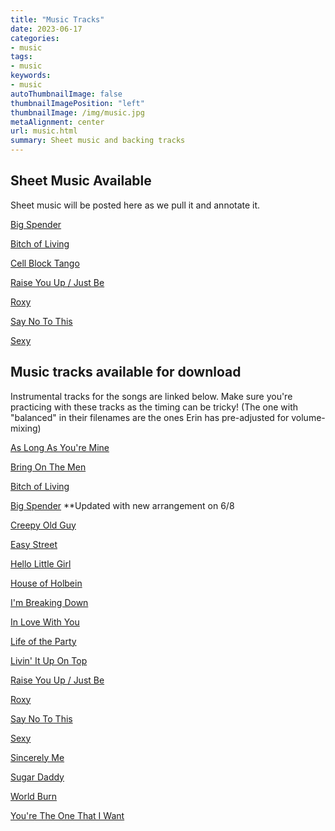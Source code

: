 ```yaml
---
title: "Music Tracks"
date: 2023-06-17
categories:
- music
tags:
- music
keywords:
- music
autoThumbnailImage: false
thumbnailImagePosition: "left"
thumbnailImage: /img/music.jpg
metaAlignment: center
url: music.html
summary: Sheet music and backing tracks
---
```


## Sheet Music Available

Sheet music will be posted here as we pull it and annotate it.

[Big Spender](../doc/BigSpender.pdf)

[Bitch of Living](../doc/BitchOfLiving.pdf)

[Cell Block Tango](../doc/CellBlockTango-FMinor.pdf)

[Raise You Up / Just Be](../doc/RaiseYouUpJustBe.pdf)

[Roxy](../doc/RoxyLyrics.pdf)

[Say No To This](../doc/SayNoToThis.pdf)

[Sexy](../doc/Sexy.pdf)

## Music tracks available for download

Instrumental tracks for the songs are linked below. Make sure you're practicing with these tracks as the timing can be tricky! (The one with "balanced" in their filenames are the ones Erin has pre-adjusted for volume-mixing)

[As Long As You're Mine](../music/asLongAsYoureMine_balanced.mp3)

[Bring On The Men](../music/bringOnTheMen_balanced.mp3)

[Bitch of Living](../music/bitchOfLiving_balanced.mp3)

[Big Spender](../music/bigSpender_balanced.mp3) **Updated with new arrangement on 6/8

[Creepy Old Guy](../music/CreepyOldGuy_balanced.mp3)

[Easy Street](../music/easyStreet_balanced.mp3)

[Hello Little Girl](../music/helloLittleGirl_balanced.mp3)

[House of Holbein](../music/houseOfHolbein_balanced.mp3)

[I'm Breaking Down](../music/imBreakingDown_balanced.mp3)

[In Love With You](../music/inLoveWithYou_balanced.mp3)

[Life of the Party](../music/lifeOfTheParty_balanced.mp3)

[Livin' It Up On Top](../music/livinItUpOnTop_balanced.mp3)

[Raise You Up / Just Be](../music/raiseYouUpJustBe_balanced.mp3)

[Roxy](../music/roxie_balanced.mp3)

[Say No To This](../music/sayNoToThis_balanced.mp3)

[Sexy](../music/sexy_balanced.mp3)

[Sincerely Me](../music/sincerelyMe_balanced.mp3)

[Sugar Daddy](../music/sugarDaddy_balanced.mp3)

[World Burn](../music/worldBurn_balanced.mp3)

[You're The One That I Want](../music/youreTheOneIWant_balanced.mp3)









